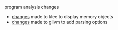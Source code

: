 program analysis changes

- [changes](/klee-mo.md) made to klee to display memory objects
- [changes](/gllvm-parse.md) made to gllvm to add parsing options